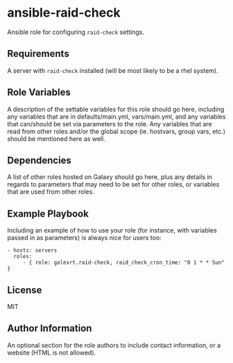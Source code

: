 ansible-raid-check
=================

Ansible role for configuring `raid-check` settings.

Requirements
------------

A server with `raid-check` installed (will be most likely to be a rhel system).

Role Variables
--------------

A description of the settable variables for this role should go here, including any variables that are in defaults/main.yml, vars/main.yml, and any variables that can/should be set via parameters to the role. Any variables that are read from other roles and/or the global scope (ie. hostvars, group vars, etc.) should be mentioned here as well.

Dependencies
------------

A list of other roles hosted on Galaxy should go here, plus any details in regards to parameters that may need to be set for other roles, or variables that are used from other roles.

Example Playbook
----------------

Including an example of how to use your role (for instance, with variables passed in as parameters) is always nice for users too:

    - hosts: servers
      roles:
         - { role: galexrt.raid-check, raid_check_cron_time: "0 1 * * Sun" }

License
-------

MIT

Author Information
------------------

An optional section for the role authors to include contact information, or a website (HTML is not allowed).
